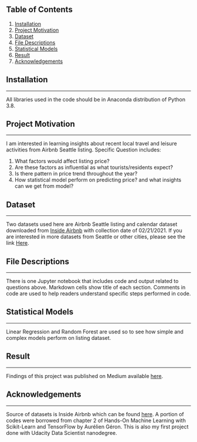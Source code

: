 ## Table of Contents
1. [Installation](#Installation)
2. [Project Motivation](#Project-Motivation)
3. [Dataset](#Dataset)
4. [File Descriptions](#File-Descriptions)
5. [Statistical Models](#Statistical-Models)
6. [Result](#Result)
7. [Acknowledgements](#Acknowledgements)

## Installation
---
All libraries used in the code should be in Anaconda distribution of Python 3.8.

## Project Motivation
---
I am interested in learning insights about recent local travel and leisure activities from Airbnb Seattle listing. Specific Question includes:
1. What factors would affect listing price?
2. Are these factors as influential as what tourists/residents expect?
3. Is there pattern in price trend throughout the year?
4. How statistical model perform on predicting price? and what insights can we get from model?

## Dataset
---
Two datasets used here are Airbnb Seattle listing and calendar dataset downloaded from [Inside Airbnb](http://insideairbnb.com/get-the-data.html) with collection date of 02/21/2021. If you are interested in more datasets from Seattle or other cities, please see the link [Here](http://insideairbnb.com/get-the-data.html).

## File Descriptions
---
There is one Jupyter notebook that includes code and output related to questions above. Markdown cells show title of each section. Comments in code are used to help readers understand specific steps performed in code. 

## Statistical Models
---
Linear Regression and Random Forest are used so to see how simple and complex models perform on listing dataset.

## Result
---
Findings of this project was published on Medium available [here]().

## Acknowledgements
---
Source of datasets is Inside Airbnb which can be found [here](http://insideairbnb.com/get-the-data.html). A portion of codes were borrowed from chapter 2 of Hands-On Machine Learning with Scikit-Learn and TensorFlow by Aurélien Géron.
This is also my first project done with Udacity Data Scientist nanodegree.